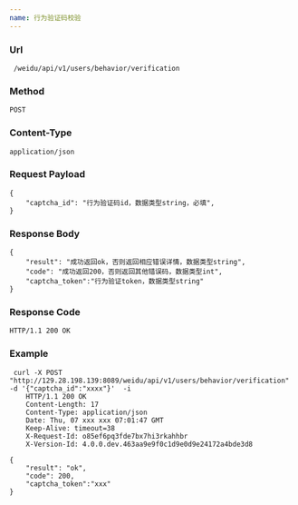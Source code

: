 ```yaml
---
name: 行为验证码校验
---
```

    
### Url
     /weidu/api/v1/users/behavior/verification
    
### Method
    POST

### Content-Type
    application/json      

### Request Payload
    {
        "captcha_id": "行为验证码id，数据类型string，必填",
    }

### Response Body
    {
        "result": "成功返回ok，否则返回相应错误详情，数据类型string",
        "code": "成功返回200，否则返回其他错误码，数据类型int",
        "captcha_token":"行为验证token，数据类型string"
    }
    
### Response Code
    HTTP/1.1 200 OK

### Example
     curl -X POST "http://129.28.198.139:8089/weidu/api/v1/users/behavior/verification" -d '{"captcha_id":"xxxx"}'  -i
        HTTP/1.1 200 OK
        Content-Length: 17
        Content-Type: application/json
        Date: Thu, 07 xxx xxx 07:01:47 GMT
        Keep-Alive: timeout=38
        X-Request-Id: o85ef6pq3fde7bx7hi3rkahhbr
        X-Version-Id: 4.0.0.dev.463aa9e9f0c1d9e0d9e24172a4bde3d8

    {
        "result": "ok",
        "code": 200,
        "captcha_token":"xxx"
    }
